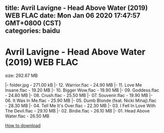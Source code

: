 
title: Avril Lavigne - Head Above Water (2019) WEB FLAC
date: Mon Jan 06 2020 17:47:57 GMT+0800 (CST)    
categories: baidu
---

# Avril Lavigne - Head Above Water (2019) WEB FLAC
size: 292.67 MB
 
 
|- folder.jpg - 271.00 kB
|- 12. Warrior.flac - 24.90 MB
|- 11. Love Me Insane.flac - 19.20 MB
|- 10. Bigger Wow.flac - 19.90 MB
|- 09. Goddess.flac - 24.80 MB
|- 08. Crush.flac - 25.50 MB
|- 07. Souvenir.flac - 19.90 MB
|- 06. It Was In Me.flac - 25.90 MB
|- 05. Dumb Blonde (feat. Nicki Minaj).flac - 28.30 MB
|- 04. Tell Me It's Over.flac - 22.30 MB
|- 03. I Fell In Love With The Devil.flac - 29.10 MB
|- 02. Birdie.flac - 26.10 MB
|- 01. Head Above Water.flac - 26.50 MB

[How to download](https://bpcam.bemobtrk.com/go/2ceec3aa-1ca2-46d6-b9ff-aaa5c184517c?jno=1639)